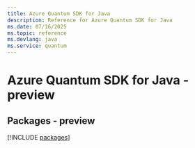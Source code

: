 ```yaml
---
title: Azure Quantum SDK for Java
description: Reference for Azure Quantum SDK for Java
ms.date: 07/16/2025
ms.topic: reference
ms.devlang: java
ms.service: quantum
---
```

# Azure Quantum SDK for Java - preview
## Packages - preview
[!INCLUDE [packages](quantum-index.md)]